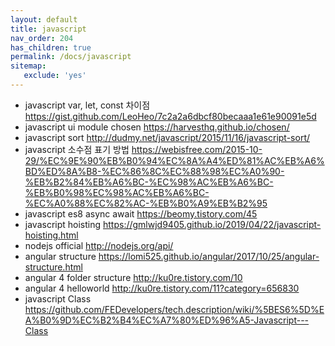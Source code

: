 ```yaml
---
layout: default
title: javascript
nav_order: 204
has_children: true
permalink: /docs/javascript
sitemap:
   exclude: 'yes'
---
```


* javascript var, let, const 차이점 https://gist.github.com/LeoHeo/7c2a2a6dbcf80becaaa1e61e90091e5d
* javascript ui module chosen https://harvesthq.github.io/chosen/
* javascript sort http://dudmy.net/javascript/2015/11/16/javascript-sort/
* javascript 소수점 표기 방법 https://webisfree.com/2015-10-29/%EC%9E%90%EB%B0%94%EC%8A%A4%ED%81%AC%EB%A6%BD%ED%8A%B8-%EC%86%8C%EC%88%98%EC%A0%90-%EB%B2%84%EB%A6%BC-%EC%98%AC%EB%A6%BC-%EB%B0%98%EC%98%AC%EB%A6%BC-%EC%A0%88%EC%82%AC-%EB%B0%A9%EB%B2%95
* javascript es8 async await https://beomy.tistory.com/45 
* javascript hoisting https://gmlwjd9405.github.io/2019/04/22/javascript-hoisting.html
* nodejs official http://nodejs.org/api/
* angular structure https://lomi525.github.io/angular/2017/10/25/angular-structure.html
* angular 4 folder structure http://ku0re.tistory.com/10
* angular 4 helloworld http://ku0re.tistory.com/11?category=656830
* javascript Class https://github.com/FEDevelopers/tech.description/wiki/%5BES6%5D%EA%B0%9D%EC%B2%B4%EC%A7%80%ED%96%A5-Javascript---Class